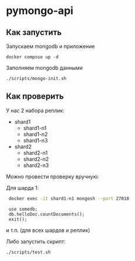 # pymongo-api

## Как запустить

Запускаем mongodb и приложение

```shell
docker compose up -d
```

Заполняем mongodb данными

```shell
./scripts/mongo-init.sh
```

## Как проверить

У нас 2 набора реплик:
- shard1
	+ shard1-n1
	+ shard1-n2
	+ shard1-n3
- shard2
	+ shard2-n1
	+ shard2-n2
	+ shard2-n3

Можно  провеcти проверку вручную:

Для шарда 1:
```bash
 docker exec -it shard1-n1 mongosh --port 27018
```

```
 use somedb;
 db.helloDoc.countDocuments();
 exit();
```

и т.п. (для всех шардов и реплик)

Либо запустить скрипт:
```shell
./scripts/test.sh
```